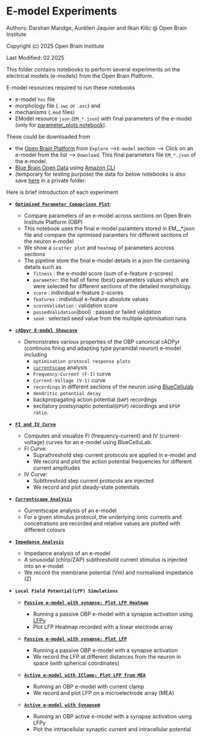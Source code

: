 # E-model Experiments

Authors: Darshan Mandge, Aurélien Jaquier and Ilkan Kilic @ Open Brain Institute

Copyright (c) 2025 Open Brain Institute

Last Modified: 02.2025

This folder contains notebooks to perform several experiments on the electrical models (e-models) from the Open Brain Platform.

E-model resources required to run these notebooks
- e-model `hoc` file 
- morphology file (`.swc` or `.asc`) and 
- mechanisms (`.mod` files)
- EModel resource `json` (`EM_*.json`) with final parameters of the e-model (only for [parameter_plots notebook](parameters_plot/analysis_notebook.ipynb)).

These could be downloaded from 
- the [Open Brain Platform](https://openbraininstitute.org) from `Explore` -->`E-model` section --> Click on an e-model from the list --> `Download`. This final parameters file `EM_*.json` of the e-model.
- [Blue Brain Open Data](https://registry.opendata.aws/bluebrain_opendata/) using [Amazon CLI](https://aws.amazon.com/cli/) 
- (temporary for testing purpose) the data for below notebooks is also save [here](https://openbraininstitute.sharepoint.com/:f:/s/OBI-Scientificstaff/EpqQOMfkUoRIv5mkPmaTdWEBuVeg6qEi93fJbmy-FSsgRA?e=SwGY4V) in a private folder.

Here is brief introduction of each experiment

- [**`Optimised Parameter Comaprison Plot`**](parameters_plot/analysis_notebook.ipynb):
    - Compare parameters of an e-model across sections on Open Brain Institute Platform (OBP)
    - This notebook uses the final e-model paramters stored in EM__*.json file and compare the optimised paramters for different sections of the neuron e-model
    - We show a `scatter plot` and `heatmap` of parameters accross sections
    - The pipeline store the final e-model details in a json file  containing details such as
        - `fitness`  : the e-model score (sum of e-feature z-scores)
        - `parameter`: the hall of fame (best) parameters values which are were selected for different sections of the detailed morphology.  
        - `score`    : individual e-feature z-scores
        - `features` : individual e-feature absolute values
        - `scoreValidation` : validation score
        - `passedValidation`(bool) : passed or failed validation
        - `seed` : selected seed value from the multiple optimisation runs


- [**`cADpyr E-model Showcase`**](cadpyr_showcase/analysis_notebook.ipynb)
    - Demonstrates various properties of the OBP canonical cADPyr (continuos firing and adapting type pyramidal neuron) e-model including
        - `optimisation protocol response plots`
        - [`currentscape`](https://github.com/openbraininstitute/Currentscape) analysis
        - `Frequency-Current (F-I)` curve
        - `Current-Voltage (V-I)` curve
        - `recordings` in different sections of the neuron using [BlueCellulab](https://github.com/openbraininstitute/BlueCelluLab)
        - `dendritic potential decay` 
        - backpropagating action potential (`bAP`) recordings
        - excitatory postsynaptic potential(`EPSP`) recordings and `EPSP ratio`.

- [**`FI and IV Curve`**](plot_iv_fi_curve/analysis_notebook.ipynb)
    - Computes and visualize FI (frequency-current) and IV (current-voltage) curves for an e-model using BlueCelluLab.
    - FI Curve: 
        - Suprathreshold step current protocols are applied in e-model and 
        - We record and plot the action potential frequencies for different current amplitudes
    - IV Curve: 
        - Subthreshold step current protocols are injected
        - We record and plot steady-state potentials

- [**`Currentscape Analysis`**](single_cell_currentscape_analysis/analysis_notebook.ipynb) 
    - Currentscape analysis of an e-model
    - For a given stimulus protocol, the underlying ionic currents and concetrations are recorded and relative values are plotted with different colours

- [**`Impedance Analysis`**](single_cell_impedance_analysis/analysis_notebook.ipynb)
    - Impedance analysis of an e-model
    - A sinusoidal (chirp/ZAP) subthreshold current stimulus is injected into an e-model
    - We record the membrane potential (Vm) and normalised impedance (Z)

- **`Local Field Potential(LFP) Simulations`**  

    - [**`Passive e-model with synapse: Plot LFP Heatmap`**](lfpy_simulations/passive_emodel_synapses_heatmap/analysis_notebook.ipynb)
        - Running a passive OBP e-model with a synapse activation using [LFPy](https://github.com/LFPy/LFPy)
        - Plot LFP Heatmap recorded with a linear electrode array

    - [**`Passive e-model with synapse: Plot LFP`**](lfpy_simulations/passive_emodel_synapses_LFP/analysis_notebook.ipynb) 
        - Running a passive OBP e-model with a synapse activation
        - We record the LFP at different distances from the neuron in space (with spherical coordinates)

    - [**`Active e-model with IClamp: Plot LFP from MEA`**](lfpy_simulations/active_emodel_Iclamp/analysis_notebook.ipynb)
        - Running an OBP e-model with current clamp
        - We record and plot LFP on a microelectrode array (MEA)

    - [**`Active e-model with Synapse`e**](lfpy_simulations/active_emodel_synapses/analysis_notebook.ipynb) 
        - Running an OBP active e-model with a synapse activation using LFPy
        - Plot the intrtacellular synaptic current and intracellular potential
    